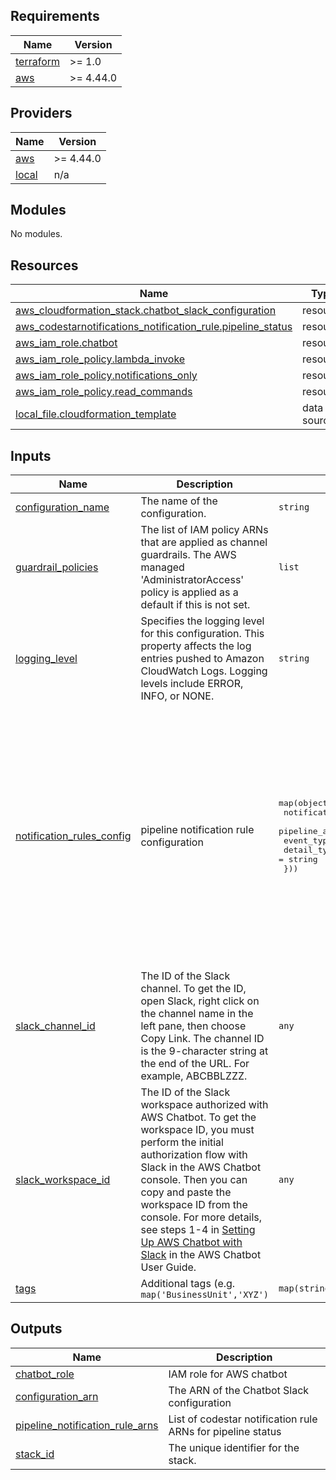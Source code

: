 <!-- BEGIN_TF_DOCS -->
## Requirements

| Name | Version |
|------|---------|
| <a name="requirement_terraform"></a> [terraform](#requirement\_terraform) | >= 1.0 |
| <a name="requirement_aws"></a> [aws](#requirement\_aws) | >= 4.44.0 |

## Providers

| Name | Version |
|------|---------|
| <a name="provider_aws"></a> [aws](#provider\_aws) | >= 4.44.0 |
| <a name="provider_local"></a> [local](#provider\_local) | n/a |

## Modules

No modules.

## Resources

| Name | Type |
|------|------|
| [aws_cloudformation_stack.chatbot_slack_configuration](https://registry.terraform.io/providers/hashicorp/aws/latest/docs/resources/cloudformation_stack) | resource |
| [aws_codestarnotifications_notification_rule.pipeline_status](https://registry.terraform.io/providers/hashicorp/aws/latest/docs/resources/codestarnotifications_notification_rule) | resource |
| [aws_iam_role.chatbot](https://registry.terraform.io/providers/hashicorp/aws/latest/docs/resources/iam_role) | resource |
| [aws_iam_role_policy.lambda_invoke](https://registry.terraform.io/providers/hashicorp/aws/latest/docs/resources/iam_role_policy) | resource |
| [aws_iam_role_policy.notifications_only](https://registry.terraform.io/providers/hashicorp/aws/latest/docs/resources/iam_role_policy) | resource |
| [aws_iam_role_policy.read_commands](https://registry.terraform.io/providers/hashicorp/aws/latest/docs/resources/iam_role_policy) | resource |
| [local_file.cloudformation_template](https://registry.terraform.io/providers/hashicorp/local/latest/docs/data-sources/file) | data source |

## Inputs

| Name | Description | Type | Default | Required |
|------|-------------|------|---------|:--------:|
| <a name="input_configuration_name"></a> [configuration\_name](#input\_configuration\_name) | The name of the configuration. | `string` | `"cpipeline-status"` | no |
| <a name="input_guardrail_policies"></a> [guardrail\_policies](#input\_guardrail\_policies) | The list of IAM policy ARNs that are applied as channel guardrails. The AWS managed 'AdministratorAccess' policy is applied as a default if this is not set. | `list` | <pre>[<br>  "arn:aws:iam::aws:policy/AdministratorAccess"<br>]</pre> | no |
| <a name="input_logging_level"></a> [logging\_level](#input\_logging\_level) | Specifies the logging level for this configuration. This property affects the log entries pushed to Amazon CloudWatch Logs. Logging levels include ERROR, INFO, or NONE. | `string` | `"ERROR"` | no |
| <a name="input_notification_rules_config"></a> [notification\_rules\_config](#input\_notification\_rules\_config) | pipeline notification rule configuration | <pre>map(object({<br>    notification_rule_name = string<br>    pipeline_arn           = string<br>    event_type_ids         = list(string)<br>    detail_type            = string<br>  }))</pre> | <pre>{<br>  "rule_cp": {<br>    "detail_type": "BASIC",<br>    "event_type_ids": [<br>      "codepipeline-pipeline-pipeline-execution-started",<br>      "codepipeline-pipeline-pipeline-execution-failed",<br>      "codepipeline-pipeline-pipeline-execution-canceled",<br>      "codepipeline-pipeline-pipeline-execution-succeeded",<br>      "codepipeline-pipeline-manual-approval-needed",<br>      "codepipeline-pipeline-manual-approval-succeeded",<br>      "codepipeline-pipeline-manual-approval-failed"<br>    ],<br>    "notification_rule_name": null,<br>    "pipeline_arn": null<br>  }<br>}</pre> | no |
| <a name="input_slack_channel_id"></a> [slack\_channel\_id](#input\_slack\_channel\_id) | The ID of the Slack channel. To get the ID, open Slack, right click on the channel name in the left pane, then choose Copy Link. The channel ID is the 9-character string at the end of the URL. For example, ABCBBLZZZ. | `any` | n/a | yes |
| <a name="input_slack_workspace_id"></a> [slack\_workspace\_id](#input\_slack\_workspace\_id) | The ID of the Slack workspace authorized with AWS Chatbot. To get the workspace ID, you must perform the initial authorization flow with Slack in the AWS Chatbot console. Then you can copy and paste the workspace ID from the console. For more details, see steps 1-4 in [Setting Up AWS Chatbot with Slack](https://docs.aws.amazon.com/chatbot/latest/adminguide/setting-up.html#Setup_intro) in the AWS Chatbot User Guide. | `any` | n/a | yes |
| <a name="input_tags"></a> [tags](#input\_tags) | Additional tags (e.g. `map('BusinessUnit','XYZ')` | `map(string)` | `{}` | no |

## Outputs

| Name | Description |
|------|-------------|
| <a name="output_chatbot_role"></a> [chatbot\_role](#output\_chatbot\_role) | IAM role for AWS chatbot |
| <a name="output_configuration_arn"></a> [configuration\_arn](#output\_configuration\_arn) | The ARN of the Chatbot Slack configuration |
| <a name="output_pipeline_notification_rule_arns"></a> [pipeline\_notification\_rule\_arns](#output\_pipeline\_notification\_rule\_arns) | List of codestar notification rule ARNs for pipeline status |
| <a name="output_stack_id"></a> [stack\_id](#output\_stack\_id) | The unique identifier for the stack. |
<!-- END_TF_DOCS -->